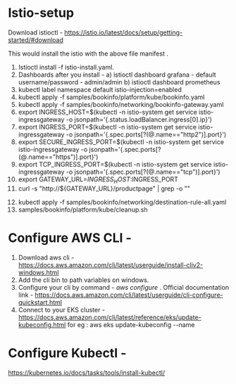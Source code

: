 # Istio-setup

Download istioctl - https://istio.io/latest/docs/setup/getting-started/#download


This would install the istio with the above file manifest .

1. Istioctl install -f istio-install.yaml. 
2. Dashboards after you install -   a) istioctl dashboard grafana - default username/password - admin/admin    b) istioctl dashboard prometheus
3. kubectl label namespace default istio-injection=enabled
4. kubectl apply -f samples/bookinfo/platform/kube/bookinfo.yaml
5. kubectl apply -f samples/bookinfo/networking/bookinfo-gateway.yaml
6. export INGRESS_HOST=$(kubectl -n istio-system get service istio-ingressgateway -o jsonpath='{.status.loadBalancer.ingress[0].ip}')
7. export INGRESS_PORT=$(kubectl -n istio-system get service istio-ingressgateway -o jsonpath='{.spec.ports[?(@.name=="http2")].port}')
8. export SECURE_INGRESS_PORT=$(kubectl -n istio-system get service istio-ingressgateway -o jsonpath='{.spec.ports[?(@.name=="https")].port}')
9. export TCP_INGRESS_PORT=$(kubectl -n istio-system get service istio-ingressgateway -o jsonpath='{.spec.ports[?(@.name=="tcp")].port}')
10. export GATEWAY_URL=$INGRESS_HOST:$INGRESS_PORT
11. curl -s "http://${GATEWAY_URL}/productpage" | grep -o "<title>.*</title>"
<title>Simple Bookstore App</title>

12. kubectl apply -f samples/bookinfo/networking/destination-rule-all.yaml
13. samples/bookinfo/platform/kube/cleanup.sh

# Configure AWS CLI -
1. Download aws cli - https://docs.aws.amazon.com/cli/latest/userguide/install-cliv2-windows.html 
2. Add the cli bin to path variables on windows. 
3. Configure your cli by command - *aws configure* . Official documentation link - https://docs.aws.amazon.com/cli/latest/userguide/cli-configure-quickstart.html
4. Connect to your EKS cluster - https://docs.aws.amazon.com/cli/latest/reference/eks/update-kubeconfig.html 
for eg : aws eks update-kubeconfig --name <aws cluster name> 
  
# Configure Kubectl - 
https://kubernetes.io/docs/tasks/tools/install-kubectl/

